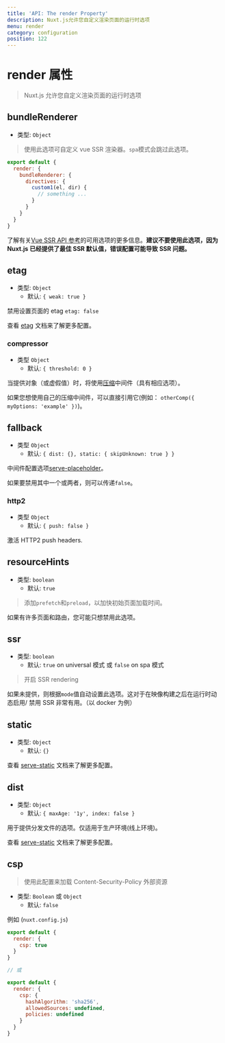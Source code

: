 ```yaml
---
title: 'API: The render Property'
description: Nuxt.js允许您自定义渲染页面的运行时选项
menu: render
category: configuration
position: 122
---
```


# render 属性

> Nuxt.js 允许您自定义渲染页面的运行时选项

## bundleRenderer

- 类型: `Object`

> 使用此选项可自定义 vue SSR 渲染器。`spa`模式会跳过此选项。

```js
export default {
  render: {
    bundleRenderer: {
      directives: {
        custom1(el, dir) {
          // something ...
        }
      }
    }
  }
}
```

了解有关[Vue SSR API 参考](https://ssr.vuejs.org/en/api.html#renderer-options)的可用选项的更多信息。**建议不要使用此选项，因为 Nuxt.js 已经提供了最佳 SSR 默认值，错误配置可能导致 SSR 问题。**

## etag

- 类型: `Object`
  - 默认: `{ weak: true }`

禁用设置页面的 etag `etag: false`

查看 [etag](https://www.npmjs.com/package/etag) 文档来了解更多配置。

### compressor

- 类型 `Object`
  - 默认: `{ threshold: 0 }`

当提供对象（或虚假值）时，将使用[压缩](https://www.npmjs.com/package/compression)中间件（具有相应选项）。

如果您想使用自己的压缩中间件，可以直接引用它(例如： `otherComp({ myOptions: 'example' })`)。

## fallback

- 类型 `Object`
  - 默认: `{ dist: {}, static: { skipUnknown: true } }`

中间件配置选项[serve-placeholder](https://github.com/nuxt/serve-placeholder)。

如果要禁用其中一个或两者，则可以传递`false`。

### http2

- 类型 `Object`
  - 默认: `{ push: false }`

激活 HTTP2 push headers.

## resourceHints

- 类型: `boolean`
  - 默认: `true`

> 添加`prefetch`和`preload`，以加快初始页面加载时间。

如果有许多页面和路由，您可能只想禁用此选项。

## ssr

- 类型: `boolean`
  - 默认: `true` on universal 模式 或 `false` on spa 模式

> 开启 SSR rendering

如果未提供，则根据`mode`值自动设置此选项。这对于在映像构建之后在运行时动态启用/ 禁用 SSR 非常有用。（以 docker 为例）

## static

- 类型: `Object`
  - 默认: `{}`

查看 [serve-static](https://www.npmjs.com/package/serve-static) 文档来了解更多配置。

## dist

- 类型: `Object`
  - 默认: `{ maxAge: '1y', index: false }`

用于提供分发文件的选项。仅适用于生产环境(线上环境)。

查看 [serve-static](https://www.npmjs.com/package/serve-static) 文档来了解更多配置。

## csp

> 使用此配置来加载 Content-Security-Policy 外部资源

- 类型: `Boolean` 或 `Object`
  - 默认: `false`

例如 (`nuxt.config.js`)

```js
export default {
  render: {
    csp: true
  }
}

// 或

export default {
  render: {
    csp: {
      hashAlgorithm: 'sha256',
      allowedSources: undefined,
      policies: undefined
    }
  }
}
```
